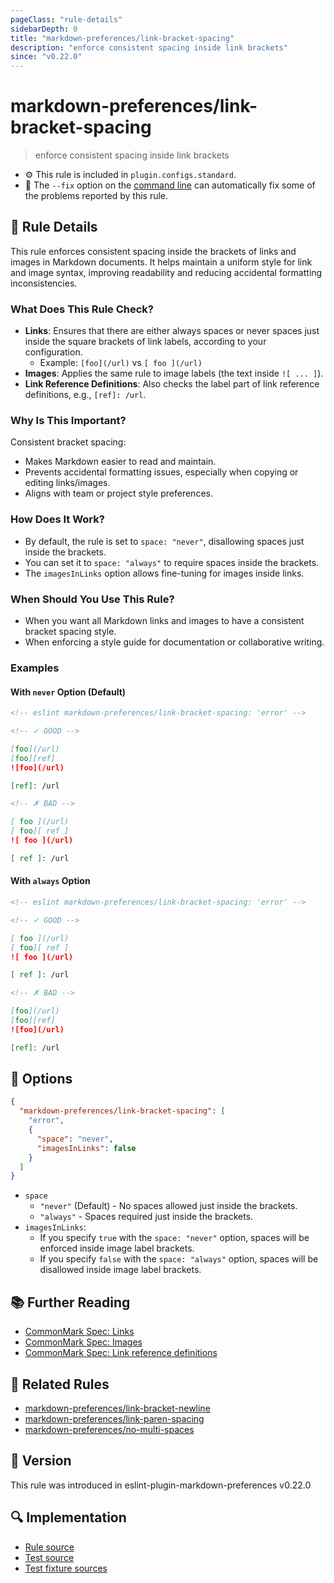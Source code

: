 ```yaml
---
pageClass: "rule-details"
sidebarDepth: 0
title: "markdown-preferences/link-bracket-spacing"
description: "enforce consistent spacing inside link brackets"
since: "v0.22.0"
---
```


# markdown-preferences/link-bracket-spacing

> enforce consistent spacing inside link brackets

- ⚙️ This rule is included in `plugin.configs.standard`.
- 🔧 The `--fix` option on the [command line](https://eslint.org/docs/user-guide/command-line-interface#fixing-problems) can automatically fix some of the problems reported by this rule.

## 📖 Rule Details

This rule enforces consistent spacing inside the brackets of links and images in Markdown documents. It helps maintain a uniform style for link and image syntax, improving readability and reducing accidental formatting inconsistencies.

### What Does This Rule Check?

- **Links**: Ensures that there are either always spaces or never spaces just inside the square brackets of link labels, according to your configuration.
  - Example: `[foo](/url)` vs `[ foo ](/url)`
- **Images**: Applies the same rule to image labels (the text inside `![ ... ]`).
- **Link Reference Definitions**: Also checks the label part of link reference definitions, e.g., `[ref]: /url`.

### Why Is This Important?

Consistent bracket spacing:

- Makes Markdown easier to read and maintain.
- Prevents accidental formatting issues, especially when copying or editing links/images.
- Aligns with team or project style preferences.

### How Does It Work?

- By default, the rule is set to `space: "never"`, disallowing spaces just inside the brackets.
- You can set it to `space: "always"` to require spaces inside the brackets.
- The `imagesInLinks` option allows fine-tuning for images inside links.

### When Should You Use This Rule?

- When you want all Markdown links and images to have a consistent bracket spacing style.
- When enforcing a style guide for documentation or collaborative writing.

### Examples

#### With `never` Option (Default)

<!-- prettier-ignore-start -->

<!-- eslint-skip -->

```md
<!-- eslint markdown-preferences/link-bracket-spacing: 'error' -->

<!-- ✓ GOOD -->

[foo](/url)
[foo][ref]
![foo](/url)

[ref]: /url

<!-- ✗ BAD -->

[ foo ](/url)
[ foo][ ref ]
![ foo ](/url)

[ ref ]: /url
```

<!-- prettier-ignore-end -->

#### With `always` Option

<!-- prettier-ignore-start -->

<!-- eslint-skip -->

```md
<!-- eslint markdown-preferences/link-bracket-spacing: 'error' -->

<!-- ✓ GOOD -->

[ foo ](/url)
[ foo][ ref ]
![ foo ](/url)

[ ref ]: /url

<!-- ✗ BAD -->

[foo](/url)
[foo][ref]
![foo](/url)

[ref]: /url
```

<!-- prettier-ignore-end -->

## 🔧 Options

```json
{
  "markdown-preferences/link-bracket-spacing": [
    "error",
    {
      "space": "never",
      "imagesInLinks": false
    }
  ]
}
```

- `space`
  - `"never"` (Default) - No spaces allowed just inside the brackets.
  - `"always"` - Spaces required just inside the brackets.
- `imagesInLinks`:
  - If you specify `true` with the `space: "never"` option, spaces will be enforced inside image label brackets.
  - If you specify `false` with the `space: "always"` option, spaces will be disallowed inside image label brackets.

## 📚 Further Reading

- [CommonMark Spec: Links](https://spec.commonmark.org/0.31.2/#links)
- [CommonMark Spec: Images](https://spec.commonmark.org/0.31.2/#images)
- [CommonMark Spec: Link reference definitions](https://spec.commonmark.org/0.31.2/#link-reference-definitions)

## 👫 Related Rules

- [markdown-preferences/link-bracket-newline](./link-bracket-newline.md)
- [markdown-preferences/link-paren-spacing](./link-paren-spacing.md)
- [markdown-preferences/no-multi-spaces](./no-multi-spaces.md)

## 🚀 Version

This rule was introduced in eslint-plugin-markdown-preferences v0.22.0

## 🔍 Implementation

- [Rule source](https://github.com/ota-meshi/eslint-plugin-markdown-preferences/blob/main/src/rules/link-bracket-spacing.ts)
- [Test source](https://github.com/ota-meshi/eslint-plugin-markdown-preferences/blob/main/tests/src/rules/link-bracket-spacing.ts)
- [Test fixture sources](https://github.com/ota-meshi/eslint-plugin-markdown-preferences/tree/main/tests/fixtures/rules/link-bracket-spacing)

